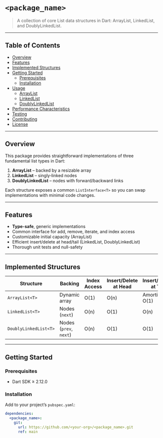 # `<package_name>`

> A collection of core List data structures in Dart: ArrayList, LinkedList, and DoublyLinkedList.

---

## Table of Contents

- [Overview](#overview)  
- [Features](#features)  
- [Implemented Structures](#implemented-structures)  
- [Getting Started](#getting-started)  
  - [Prerequisites](#prerequisites)  
  - [Installation](#installation)  
- [Usage](#usage)  
  - [ArrayList](#arraylist)  
  - [LinkedList](#linkedlist)  
  - [DoublyLinkedList](#doublylinkedlist)  
- [Performance Characteristics](#performance-characteristics)  
- [Testing](#testing)  
- [Contributing](#contributing)  
- [License](#license)  

---

## Overview

This package provides straightforward implementations of three fundamental list types in Dart:

1. **ArrayList** – backed by a resizable array  
2. **LinkedList** – singly‐linked nodes  
3. **DoublyLinkedList** – nodes with forward/backward links  

Each structure exposes a common `ListInterface<T>` so you can swap implementations with minimal code changes.

---

## Features

- **Type-safe**, generic implementations  
- Common interface for add, remove, iterate, and index access  
- Customizable initial capacity (ArrayList)  
- Efficient insert/delete at head/tail (LinkedList, DoublyLinkedList)  
- Thorough unit tests and null-safety  

---

## Implemented Structures

| Structure          | Backing       | Index Access | Insert/Delete at Head | Insert/Delete at Tail |
|--------------------|---------------|--------------|-----------------------|-----------------------|
| `ArrayList<T>`     | Dynamic array | O(1)         | O(n)                  | Amortized O(1)        |
| `LinkedList<T>`    | Nodes (`next`)| O(n)         | O(1)                  | O(n)                  |
| `DoublyLinkedList<T>` | Nodes (`prev`, `next`) | O(n) | O(1)                | O(1)                  |

---

## Getting Started

### Prerequisites

- Dart SDK ≥ 2.12.0

### Installation

Add to your project’s `pubspec.yaml`:
```yaml
dependencies:
  <package_name>:
    git:
      url: https://github.com/<your-org>/<package_name>.git
      ref: main